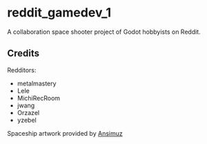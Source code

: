 # reddit_gamedev_1
A collaboration space shooter project of Godot hobbyists on Reddit.

## Credits
Redditors:
- metalmastery
- Lele
- MichiRecRoom
- jwang
- Orzazel
- yzebel

Spaceship artwork provided by [Ansimuz](https://ansimuz.itch.io/spaceship-shooter-environment)
